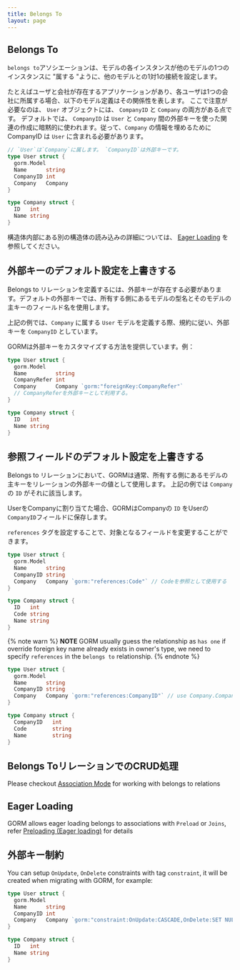 ```yaml
---
title: Belongs To
layout: page
---
```


## Belongs To

`belongs to`アソシエーションは、モデルの各インスタンスが他のモデルの1つのインスタンスに "属する "ように、他のモデルとの1対1の接続を設定します。

たとえばユーザと会社が存在するアプリケーションがあり、各ユーザは1つの会社に所属する場合、以下のモデル定義はその関係性を表します。 ここで注意が必要なのは、 `User` オブジェクトには、 `CompanyID` と `Company` の両方がある点です。 デフォルトでは、 `CompanyID` は `User` と `Company` 間の外部キーを使った関連の作成に暗黙的に使われます。従って、`Company` の情報を埋めるためにCompanyID は `User` に含まれる必要があります。

```go
// `User`は`Company`に属します。 `CompanyID`は外部キーです。
type User struct {
  gorm.Model
  Name      string
  CompanyID int
  Company   Company
}

type Company struct {
  ID   int
  Name string
}
```

構造体内部にある別の構造体の読み込みの詳細については、 [Eager Loading](belongs_to.html#Eager-Loading) を参照してください。

## 外部キーのデフォルト設定を上書きする

Belongs to リレーションを定義するには、外部キーが存在する必要があります。デフォルトの外部キーでは、所有する側にあるモデルの型名とそのモデルの主キーのフィールド名を使用します。

上記の例では、`Company` に属する `User` モデルを定義する際、規約に従い、外部キーを `CompanyID` としています。

GORMは外部キーをカスタマイズする方法を提供しています。例：

```go
type User struct {
  gorm.Model
  Name         string
  CompanyRefer int
  Company      Company `gorm:"foreignKey:CompanyRefer"`
  // CompanyReferを外部キーとして利用する。
}

type Company struct {
  ID   int
  Name string
}
```

## 参照フィールドのデフォルト設定を上書きする

Belongs to リレーションにおいて、GORMは通常、所有する側にあるモデルの主キーをリレーションの外部キーの値として使用します。 上記の例では `Company` の `ID` がそれに該当します。

UserをCompanyに割り当てた場合、GORMはCompanyの `ID` をUserの `CompanyID`フィールドに保存します。

`references` タグを設定することで、対象となるフィールドを変更することができます。

```go
type User struct {
  gorm.Model
  Name      string
  CompanyID string
  Company   Company `gorm:"references:Code"` // Codeを参照として使用する
}

type Company struct {
  ID   int
  Code string
  Name string
}
```

{% note warn %}
**NOTE** GORM usually guess the relationship as `has one` if override foreign key name already exists in owner's type, we need to specify `references` in the `belongs to` relationship.
{% endnote %}

```go
type User struct {
  gorm.Model
  Name      string
  CompanyID string
  Company   Company `gorm:"references:CompanyID"` // use Company.CompanyID as references
}

type Company struct {
  CompanyID   int
  Code        string
  Name        string
}
```

## Belongs ToリレーションでのCRUD処理

Please checkout [Association Mode](associations.html#Association-Mode) for working with belongs to relations

## Eager Loading

GORM allows eager loading belongs to associations with `Preload` or `Joins`, refer [Preloading (Eager loading)](preload.html) for details

## 外部キー制約

You can setup `OnUpdate`, `OnDelete` constraints with tag `constraint`, it will be created when migrating with GORM, for example:

```go
type User struct {
  gorm.Model
  Name      string
  CompanyID int
  Company   Company `gorm:"constraint:OnUpdate:CASCADE,OnDelete:SET NULL;"`
}

type Company struct {
  ID   int
  Name string
}
```
